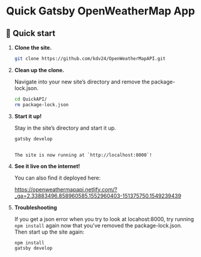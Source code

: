 <div align="center">
  <h1>Quick Gatsby OpenWeatherMap App</h1>
</div>

## 🚀 Quick start

1.  **Clone the site.**

    ```sh
    git clone https://github.com/kdv24/OpenWeatherMapAPI.git

    ```

2.  **Clean up the clone.**

    Navigate into your new site’s directory and remove the package-lock.json.

    ```sh
    cd QuickAPI/
    rm package-lock.json
    ```

3.  **Start it up!**

    Stay in the site’s directory and start it up.

    ```sh
    gatsby develop

    ```

    ```

    The site is now running at `http://localhost:8000`!

    ```

4.  **See it live on the internet!**

    You can also find it deployed here:

    https://openweathermapapi.netlify.com/?_ga=2.33883496.858960585.1552960403-151375750.1549239439

5)  **Troubleshooting**

    If you get a json error when you try to look at locahost:8000, try running `npm install` again now that you've removed the package-lock.json. Then start up the site again:

    ```sh
    npm install
    gatsby develop
    ```
